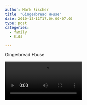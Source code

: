 ```yaml
---
author: Mark Fischer
title: "Gingerbread House"
date: 2010-12-12T17:00:00-07:00
type: post
categories:
  - family
  - kids

---
```


Gingerbread House

<!--more-->

<video width="50%" controls>
 <source src="/blog/2010/gingerbread-house.mov" type="video/mp4" />
</video>
